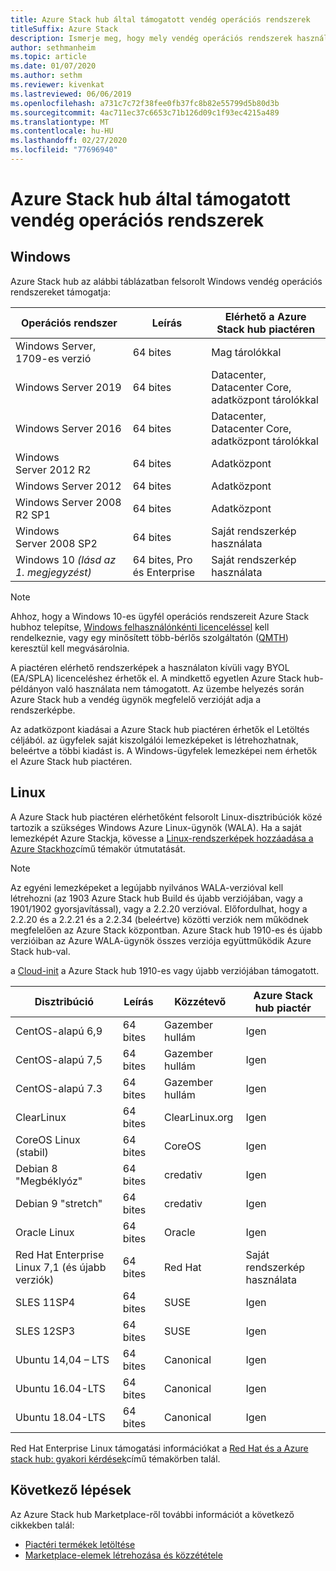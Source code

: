 ```yaml
---
title: Azure Stack hub által támogatott vendég operációs rendszerek
titleSuffix: Azure Stack
description: Ismerje meg, hogy mely vendég operációs rendszerek használhatók Azure Stack központban.
author: sethmanheim
ms.topic: article
ms.date: 01/07/2020
ms.author: sethm
ms.reviewer: kivenkat
ms.lastreviewed: 06/06/2019
ms.openlocfilehash: a731c7c72f38fee0fb37fc8b82e55799d5b80d3b
ms.sourcegitcommit: 4ac711ec37c6653c71b126d09c1f93ec4215a489
ms.translationtype: MT
ms.contentlocale: hu-HU
ms.lasthandoff: 02/27/2020
ms.locfileid: "77696940"
---
```

# <a name="guest-operating-systems-supported-on-azure-stack-hub"></a>Azure Stack hub által támogatott vendég operációs rendszerek

## <a name="windows"></a>Windows

Azure Stack hub az alábbi táblázatban felsorolt Windows vendég operációs rendszereket támogatja:

| Operációs rendszer | Leírás | Elérhető a Azure Stack hub piactéren |
| --- | --- | --- |
| Windows Server, 1709-es verzió | 64 bites | Mag tárolókkal |
| Windows Server 2019 | 64 bites |  Datacenter, Datacenter Core, adatközpont tárolókkal |
| Windows Server 2016 | 64 bites |  Datacenter, Datacenter Core, adatközpont tárolókkal |
| Windows Server 2012 R2 | 64 bites |  Adatközpont |
| Windows Server 2012 | 64 bites |  Adatközpont |
| Windows Server 2008 R2 SP1 | 64 bites |  Adatközpont |
| Windows Server 2008 SP2 | 64 bites |  Saját rendszerkép használata |
| Windows 10 *(lásd az 1. megjegyzést)* | 64 bites, Pro és Enterprise | Saját rendszerkép használata |

> [!NOTE]
> Ahhoz, hogy a Windows 10-es ügyfél operációs rendszereit Azure Stack hubhoz telepítse, [Windows felhasználónkénti licenceléssel](https://www.microsoft.com/licensing/product-licensing/windows10.aspx) kell rendelkeznie, vagy egy minősített több-bérlős szolgáltatón ([QMTH](https://www.microsoft.com/en-us/CloudandHosting/licensing_sca.aspx)) keresztül kell megvásárolnia.

A piactéren elérhető rendszerképek a használaton kívüli vagy BYOL (EA/SPLA) licenceléshez érhetők el. A mindkettő egyetlen Azure Stack hub-példányon való használata nem támogatott. Az üzembe helyezés során Azure Stack hub a vendég ügynök megfelelő verzióját adja a rendszerképbe.

Az adatközpont kiadásai a Azure Stack hub piactéren érhetők el Letöltés céljából. az ügyfelek saját kiszolgálói lemezképeket is létrehozhatnak, beleértve a többi kiadást is. A Windows-ügyfelek lemezképei nem érhetők el Azure Stack hub piactéren.

## <a name="linux"></a>Linux

A Azure Stack hub piactéren elérhetőként felsorolt Linux-disztribúciók közé tartozik a szükséges Windows Azure Linux-ügynök (WALA). Ha a saját lemezképét Azure Stackja, kövesse a [Linux-rendszerképek hozzáadása a Azure Stackhoz](azure-stack-linux.md)című témakör útmutatását.

> [!NOTE]
> Az egyéni lemezképeket a legújabb nyilvános WALA-verzióval kell létrehozni (az 1903 Azure Stack hub Build és újabb verziójában, vagy a 1901/1902 gyorsjavítással), vagy a 2.2.20 verzióval. Előfordulhat, hogy a 2.2.20 és a 2.2.21 és a 2.2.34 (beleértve) közötti verziók nem működnek megfelelően az Azure Stack központban. Azure Stack hub 1910-es és újabb verzióiban az Azure WALA-ügynök összes verziója együttműködik Azure Stack hub-val.
>
> a [Cloud-init](https://cloud-init.io/) a Azure Stack hub 1910-es vagy újabb verziójában támogatott.

| Disztribúció | Leírás | Közzétevő | Azure Stack hub piactér |
| --- | --- | --- | --- |
| CentOS-alapú 6,9 | 64 bites | Gazember hullám | Igen |
| CentOS-alapú 7,5 | 64 bites | Gazember hullám | Igen |
| CentOS-alapú 7.3 | 64 bites | Gazember hullám | Igen |
| ClearLinux | 64 bites | ClearLinux.org | Igen |
| CoreOS Linux (stabil) |  64 bites | CoreOS | Igen |
| Debian 8 "Megbéklyóz" | 64 bites | credativ |  Igen |
| Debian 9 "stretch" | 64 bites | credativ | Igen |
| Oracle Linux | 64 bites | Oracle | Igen |
| Red Hat Enterprise Linux 7,1 (és újabb verziók) | 64 bites | Red Hat | Saját rendszerkép használata |
| SLES 11SP4 | 64 bites | SUSE | Igen |
| SLES 12SP3 | 64 bites | SUSE | Igen |
| Ubuntu 14,04 – LTS | 64 bites | Canonical | Igen |
| Ubuntu 16.04-LTS | 64 bites | Canonical | Igen |
| Ubuntu 18.04-LTS | 64 bites | Canonical | Igen |

Red Hat Enterprise Linux támogatási információkat a [Red Hat és a Azure stack hub: gyakori kérdések](https://access.redhat.com/articles/3413531)című témakörben talál.

## <a name="next-steps"></a>Következő lépések

Az Azure Stack hub Marketplace-ről további információt a következő cikkekben talál:

- [Piactéri termékek letöltése](azure-stack-download-azure-marketplace-item.md)  
- [Marketplace-elemek létrehozása és közzététele](azure-stack-create-and-publish-marketplace-item.md)
